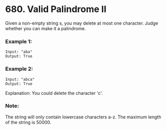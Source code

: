 # 680. Valid Palindrome II

Given a non-empty string s, you may delete at most one character. 
Judge whether you can make it a palindrome.


### Example 1:
```
Input: "aba"
Output: True
```

### Example 2:
```
Input: "abca"
Output: True
```
Explanation: You could delete the character 'c'.

### Note:
The string will only contain lowercase characters a-z. The maximum length of the
 string is 50000.
 